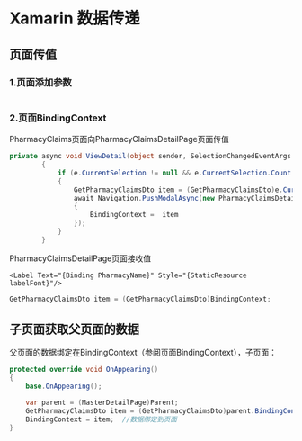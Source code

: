 # Xamarin 数据传递

## 页面传值

### 1.页面添加参数

```csharp

```



### 2.页面BindingContext

PharmacyClaims页面向PharmacyClaimsDetailPage页面传值

```csharp
private async void ViewDetail(object sender, SelectionChangedEventArgs e)
        {
            if (e.CurrentSelection != null && e.CurrentSelection.Count > 0)
            {
                GetPharmacyClaimsDto item = (GetPharmacyClaimsDto)e.CurrentSelection.FirstOrDefault();
                await Navigation.PushModalAsync(new PharmacyClaimsDetailPage
                { 
                    BindingContext =  item
                });
            }
        }
```

PharmacyClaimsDetailPage页面接收值

```markup
<Label Text="{Binding PharmacyName}" Style="{StaticResource labelFont}"/>
```

```csharp
GetPharmacyClaimsDto item = (GetPharmacyClaimsDto)BindingContext;
```

## 子页面获取父页面的数据

父页面的数据绑定在BindingContext（参阅页面BindingContext），子页面：

```csharp
protected override void OnAppearing()
{
    base.OnAppearing();

    var parent = (MasterDetailPage)Parent;
    GetPharmacyClaimsDto item = (GetPharmacyClaimsDto)parent.BindingContext;  //获取父页面的数据
    BindingContext = item;  //数据绑定到页面
}
```

